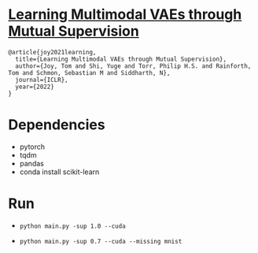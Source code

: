 # [Learning Multimodal VAEs through Mutual Supervision](https://arxiv.org/abs/2106.12570)

```
@article{joy2021learning,
  title={Learning Multimodal VAEs through Mutual Supervision},
  author={Joy, Tom and Shi, Yuge and Torr, Philip H.S. and Rainforth, Tom and Schmon, Sebastian M and Siddharth, N},
  journal={ICLR},
  year={2022}
}
```

# Dependencies

* pytorch
* tqdm
* pandas
* conda install scikit-learn

# Run

* `python main.py -sup 1.0 --cuda`

* `python main.py -sup 0.7 --cuda --missing mnist`

